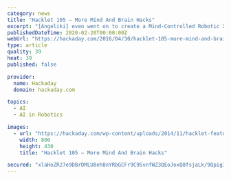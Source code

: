 ```yaml
---
category: news
title: "Hacklet 105 – More Mind And Brain Hacks"
excerpt: "[Angeliki] even went on to create a Mind-Controlled Robotic Xylophone based on this project. Next is [Stuart Longland] who hopes to protect brains with Improved Helmets. Traumatic Brain Injury ..."
publishedDateTime: 2020-02-20T00:00:00Z
webUrl: "https://hackaday.com/2016/04/30/hacklet-105-more-mind-and-brain-hacks/"
type: article
quality: 39
heat: 39
published: false

provider:
  name: Hackaday
  domain: hackaday.com

topics:
  - AI
  - AI in Robotics

images:
  - url: "https://hackaday.com/wp-content/uploads/2014/11/hacklet-featured-image1.png"
    width: 800
    height: 430
    title: "Hacklet 105 – More Mind And Brain Hacks"

secured: "xlaHoZR27e9DBrDMLU8eh8nYRbGCFr9C9SvnfWZ3QEoJoxQ8fsjaLk/9Qpig30tNVmeKDGT66UUR7T/JM4rfWUdvjaHt8cmgFJn5N7z7OWoWGXqt+BiGEnZU9+mvUbPk4UPSsic9ays48qP+bfX8/ShitzsUwdEQIkRyB74FEPxQJDXqcvfBog1qP0N1Q7hLQXRqYBwcCKnT4W/4A+7fjyZMzrCFQm+OegTd8dMoS1dX6TFLKAwTZxEWK9gidD7bRv//UOW97QjdZYlAXc3t19HuoJKmMA/mvojlvsF097MenjFskFM9LnO1IRxTIHc0;XNJXnw1W7jyIdU0aZ29vcw=="
---
```


